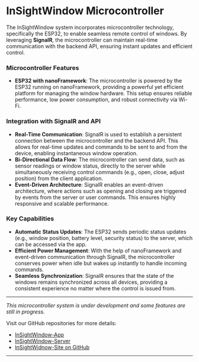 # InSightWindow Microcontroller 

The InSightWindow system incorporates microcontroller technology, specifically the ESP32, to enable seamless remote control of windows. By leveraging **SignalR**, the microcontroller can maintain real-time communication with the backend API, ensuring instant updates and efficient control.

### Microcontroller Features
- **ESP32 with nanoFramework**: The microcontroller is powered by the ESP32 running on nanoFramework, providing a powerful yet efficient platform for managing the window hardware. This setup ensures reliable performance, low power consumption, and robust connectivity via Wi-Fi.

### Integration with SignalR and API
- **Real-Time Communication**: SignalR is used to establish a persistent connection between the microcontroller and the backend API. This allows for real-time updates and commands to be sent to and from the device, enabling instantaneous window operation.
- **Bi-Directional Data Flow**: The microcontroller can send data, such as sensor readings or window status, directly to the server while simultaneously receiving control commands (e.g., open, close, adjust position) from the client application.
- **Event-Driven Architecture**: SignalR enables an event-driven architecture, where actions such as opening and closing are triggered by events from the server or user commands. This ensures highly responsive and scalable performance.
  
### Key Capabilities
- **Automatic Status Updates**: The ESP32 sends periodic status updates (e.g., window position, battery level, security status) to the server, which can be accessed via the app.
- **Efficient Power Management**: With the help of nanoFramework and event-driven communication through SignalR, the microcontroller conserves power when idle but wakes up instantly to handle incoming commands.
- **Seamless Synchronization**: SignalR ensures that the state of the windows remains synchronized across all devices, providing a consistent experience no matter where the control is issued from.
---

*This microcontroller system is under development and some features are still in progress.*

Visit our GitHub repositories for more details:  
- [InSightWindow-App][app-url]  
- [InSightWindow-Server][api]
- [InSightWidnow-Site on GitHub][site]

---

[app-url]: https://github.com/arsenpaw/InSightWindow-App  
[api]: https://github.com/arsenpaw/InSightWindow-Service
[site]: https://github.com/arsenpaw/InSightWindow-ReactSite
